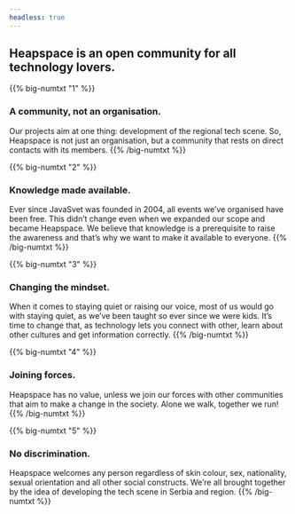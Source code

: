 ```yaml
---
headless: true
---
```


## Heapspace is an open community for all technology lovers.

{{% big-numtxt "1" %}}
### A community, not an organisation.

Our projects aim at one thing: development of the regional tech scene. So, Heapspace is not just an organisation, but a community that rests on direct contacts with its members.
{{% /big-numtxt %}}

{{% big-numtxt "2" %}}
### Knowledge made available.

Ever since JavaSvet was founded in 2004, all events we’ve organised have been free. This didn’t change even when we expanded our scope and became Heapspace. We believe that knowledge is a prerequisite to raise the awareness and that’s why we want to make it available to everyone.
{{% /big-numtxt %}}

{{% big-numtxt "3" %}}
### Changing the mindset.

When it comes to staying quiet or raising our voice, most of us would go with staying quiet, as we’ve been taught so ever since we were kids. It’s time to change that, as technology lets you connect with other, learn about other cultures and get information correctly.
{{% /big-numtxt %}}

{{% big-numtxt "4" %}}
### Joining forces.

Heapspace has no value, unless we join our forces with other communities that aim to make a change in the society. Alone we walk, together we run!
{{% /big-numtxt %}}

{{% big-numtxt "5" %}}
### No discrimination.

Heapspace welcomes any person regardless of skin colour, sex, nationality, sexual orientation and all other social constructs. We’re all brought together by the idea of developing the tech scene in Serbia and region.
{{% /big-numtxt %}}
